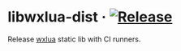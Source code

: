 # libwxlua-dist &middot; [![Release](https://github.com/tinkernels/libwxlua-dist/actions/workflows/release.yml/badge.svg)](https://github.com/tinkernels/libwxlua-dist/actions/workflows/release.yml)
Release [wxlua](https://github.com/pkulchenko/wxlua) static lib with CI runners. 
